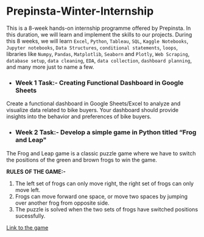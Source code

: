 # Prepinsta-Winter-Internship

This is a 8-week hands-on internship programme offered by Prepinsta. In this duration, we will learn and implement the skills to our projects. During this 8 weeks, we will learn `Excel`, `Python`, `Tableau`, `SQL`, `Kaggle Notebooks`, `Jupyter notebooks`, `Data Structures`, `conditional statements`, `loops`,  libraries like `Numpy`, `Pandas`, `Matplotlib`, `Seaborn` and `Plotly`, `Web Scraping`, `database setup`, `data cleaning`, `EDA`, `data collection`, `dashboard planning`, and many more just to name a few.

- ### Week 1 Task:- Creating Functional Dashboard in Google Sheets
Create a functional dashboard in Google Sheets/Excel to analyze and visualize data related to bike buyers. Your dashboard should provide insights into the behavior and preferences of bike buyers.

- ### Week 2 Task:- Develop a simple game in Python titled “Frog and Leap"
The Frog and Leap game is a classic puzzle game where we have to switch the positions of the green and brown frogs to win the game.

**RULES OF THE GAME:-**
1) The left set of frogs can only move right, the right set of frogs can only move left.
2) Frogs can move forward one space, or move two spaces by jumping over another frog from opposite side.
3) The puzzle is solved when the two sets of frogs have switched positions sucessfully.

  [Link to the game](https://www.neok12.com/games/leap-froggies/leap-froggies.htm)
  
